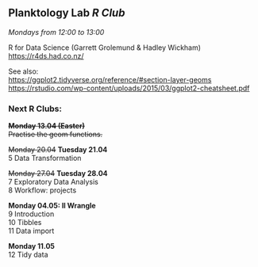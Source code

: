 
## __Planktology Lab   *R Club*__
*Mondays from 12:00 to 13:00*

R for Data Science (Garrett Grolemund & Hadley Wickham)  
https://r4ds.had.co.nz/  

See also:  
https://ggplot2.tidyverse.org/reference/#section-layer-geoms  
https://rstudio.com/wp-content/uploads/2015/03/ggplot2-cheatsheet.pdf  


### __Next R Clubs:__

~~__Monday 13.04  (Easter)__~~  
~~Practise the geom functions.~~

~~Monday 20.04~~ __Tuesday 21.04__  
5 Data Transformation

~~Monday 27.04~~ __Tuesday 28.04__  
7 Exploratory Data Analysis  
8 Workflow: projects

__Monday 04.05: II Wrangle__  
9 Introduction  
10 Tibbles  
11 Data import  

__Monday 11.05__  
12 Tidy data
